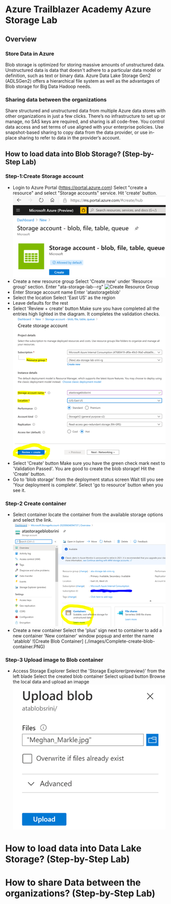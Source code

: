 # Azure Trailblazer Academy Azure Storage Lab
## Overview
### Store Data in Azure
Blob storage is optimized for storing massive amounts of unstructured data. Unstructured data is data that doesn't adhere to a particular data model or definition, such as text or binary data. Azure Data Lake Storage Gen2 (ADLSGen2) offers a hierarchical file system as well as the advantages of Blob storage for Big Data Hadoop needs.

### Sharing data between the organizations
Share structured and unstructured data from multiple Azure data stores with other organizations in just a few clicks. There’s no infrastructure to set up or manage, no SAS keys are required, and sharing is all code-free. You control data access and set terms of use aligned with your enterprise policies. Use snapshot-based sharing to copy data from the data provider, or use in-place sharing to refer to data in the provider’s account.

## How to load data into Blob Storage? (Step-by-Step Lab)
### Step-1:Create Storage account
- Login to Azure Portal (https://portal.azure.com) 
    Select "create a resource" and select "Storage accounts" service. 
Hit 'create' button.
![Create Storage Account](./images/Create-storage-account.PNG "Create Storage Account")
- Create a new resource group
    Select 'Create new' under 'Resource group' section. Enter "ata-storage-lab-<Name>-rg"
![Create Resource Group](./images/Create-resource-group.PNG)
- Enter Storage account name
    Enter 'atastorageblob<yourname>' 
- Select the location
    Select 'East US' as the region
- Leave defaults for the rest
- Select 'Review + create' button
    Make sure you have completed all the entries high lighted in the diagram. It completes the validation checks.
    ![Review & Create](./images/Storage-Review-Create.PNG)
- Select 'Create' button 
    Make sure you have the green check mark next to 'Validation Passed'. You are good to create the blob storage! Hit the 
    'Create' button. 
- Go to 'blob storage' from the deployment status screen
    Wait till you see 'Your deployment is complete'.
    Select 'go to resource' button when you see it.

### Step-2 Create container
- Select container
    locate the container from the available storage options and select the link.
    ![Select Blob Container](./images/CreateBlobContainer.PNG)
- Create a new container
    Select the 'plus' sign next to container to add a new container
    'New container' window popsup and enter the name 'atablob<yourname>'
    ![Create Blob Container] (./images/Complete-create-blob-container.PNG)
### Step-3 Upload image to Blob container
- Access Storage Explorer
    Select the 'Storage Explorer(preview)' from the left blade
    Select the created blob container 
    Select upload button 
    Browse the local data and upload an imapge
    ![Upload blob](./images/blob-upload-image.PNG)  


# How to load data into Data Lake Storage? (Step-by-Step Lab)
# How to share Data between the organizations? (Step-by-Step Lab)